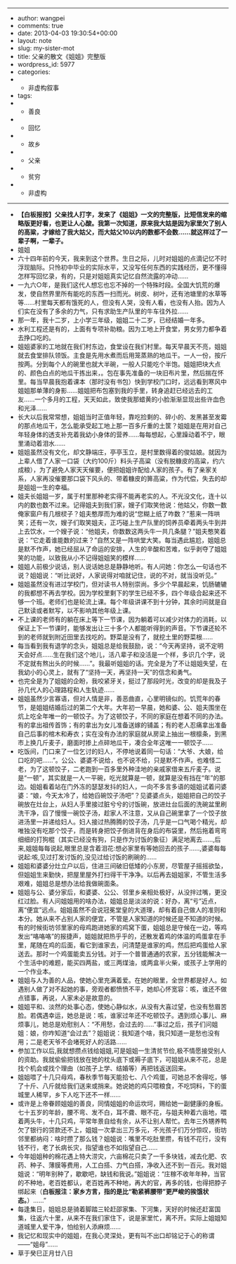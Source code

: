 - ---
- author: wangpei
- comments: true
- date: 2013-04-03 19:30:54+00:00
- layout: note
- slug: my-sister-mot
- title: 父亲的散文《姐姐》完整版
- wordpress_id: 5977
- categories:
- - 非虚构叙事
- tags:
- - 善良
- - 回忆
- - 故乡
- - 父亲
- - 贫穷
- - 非虚构
- ---
- **【白板报按】父亲找人打字，发来了《姐姐》一文的完整版，比短信发来的缩略版更好看，也更让人心酸。我第一次知道，原来我大姑是因为家里欠了别人的高粱，才嫁给了我大姑父，而大姑父10以内的数都不会数……就这样过了一辈子啊，一辈子。**
- 姐姐
- 六十四年前的今天，我来到这个世界。生日之际，儿时对姐姐的点滴记忆不时浮现脑际。只怜初中毕业的实际水平，又没写任何东西的实践经历，更不懂得怎样写回忆录，有的，只是对姐姐真实记忆自然流露的冲动……
- 一九六○年，是我们这代人想忘也忘不掉的一个特殊时段。全国大饥荒的爆发，使自然界里所有能吃的东西一扫而光。树皮、树叶，还有池塘里的水草等等……村里每天都有饿死的人，但没有人哭，没有人看，也没有人抬。因为人们实在没有了多余的力气，只有求助生产队里的牛车往外拉……
- 那一年，我十二岁，上小学三年级，姐姐二十二岁，已经结婚一年多。
- 水利工程还是有的，上面有专项补助粮。因为工地上开食堂，男女劳力都争着去挣口吃的。
- 姐姐婆家的工地就在我们村东边，食堂设在我们村里。每天早晨天不亮，姐姐就去食堂排队领饭。主食是先用水煮而后用笼蒸熟的地瓜干。一人一份，按斤按两。分到每个人的碗里也就大半碗，一般人只能吃个半饱。姐姐把块大点的、颜色白点的地瓜干拣出来，。包在事先准备的一块旧布片里，然后揣在怀里。每当早晨我抱着课本（那时没有书包）快到学校门口时，远远看到寒风中姐姐那单薄的身影……姐姐把布包塞到我的手里，转身追赶已经远去的工友……一个多月的工程，天天如此，致使我那蜡黄的小脸渐渐显现出些许血色和光泽……
- 长大以后我常常想，姐姐当时正值年轻，靠吃捡剩的、碎小的、发黑甚至发霉的那点地瓜干，怎么能承受起工地上那一百多斤重的土筐？姐姐是在用对自己年轻身体的透支补充着我幼小身体的营养……每每想起，心里躁动着不宁，眼里涌动着泪水……
- 姐姐虽然没有文化，却文静端庄，亭亭玉立，是村里数得着的俊姑娘。就因为上辈人借了人家一口袋（大约100斤）料头子高粱（没有脱糠皮的高粱，约六成粮），为了避免人家天天催要，便把姐姐许配给人家的孩子。有了亲家关系，人家再没催要那口袋下风头的、带着糠皮的箅高粱，作为代偿，失去的却是姐姐一生的幸福。
- 姐夫长姐姐一岁，属于村里那种老实得不能再老实的人。不光没文化，连十以内的数也数不过来。记得姐夫到我们家，嫂子们取笑他说：他姑父，你数一数俺家窗户有几根棂子？姐夫憨厚而为难的说“您糊上纸了咋数？”惹来一阵哄笑；还有一次，嫂子们取笑姐夫，正巧碰上生产队里的饲养员牵着两头牛到井上去饮水，一个嫂子说：“他姐夫，你数数这两头牛一共几条腿？”姐夫憨笑着说：“它走着谁能数的过来？”自然又是一阵哄堂大笑。每当遇此尴尬，姐姐总是默不作声，她已经屈从了命运的安排，人生的辛酸和苦难，似乎剥夺了姐姐笑的功能，以致我从小不记得姐姐笑的模样……
- 姐姐人前极少说话，别人说话她总是静静地听。有人问她：你怎么一句话也不说？姐姐说：“听比说好，人家说得对咱就记住，说的不对，就当没听见。”
- 姐姐虽然没有进过学校门，但对读书人特别崇尚。多少个早晨起来，饥肠辘辘的我都想不再去学校。因为学校里剩下的学生已经不多，四个年级合起来还不够一个班。老师们也是轮流上课。每个年级讲课不到十分钟，其余时间就是自己默读或者默写，以不影响其他年级上课。
- 不上课的老师有的躺在床上等下一节课，因为躺着可以减少对体力的消耗，以保证上下一节课时，能够发出让三十多个人都能听得到的声音。下节课还轮不到的老师就到附近田里去找吃的。野菜是没有了，就挖土里的野菜根……
- 每当看到我有退学的念头，姐姐总是给我鼓励，说：“今天再坚持，说不定明天会好点……生在我们这个地儿，活八辈子和没活是一个样，多识几个字，说不定就有熬出头的时候……”。我最听姐姐的话。完全是为了不让姐姐失望，在我幼小的心灵上，就有了“坚持一天，再坚持一天”的信念和勇气。
- 也完全是为了姐姐的企盼，我咬紧牙关，挺过了那段时光，改变的却是我及子孙几代人的心理路程和人生轨迹……
- 姐姐虽然少言寡语，但对人情是非，善恶曲直，心里明镜似的。饥荒年的春节，是姐姐结婚后过的第二个大年。大年初一早晨，她和婆、公、姐夫围坐在炕上吃全年唯一的一顿饺子。为了这顿饺子，不同的家庭在想着不同的办法。有的拿出祖传首饰；有的拿出为女儿准备送嫁的铺盖；有的老人忍痛拿出准备自己后事的棺木和寿衣；实在没有办法的家庭就从房梁上抽出一根檩条，到黑市上换几斤麦子，磨面时掺上点碎地瓜干，凑合全年这唯一一顿饺子……
- 吃饭间，门口来了一位乞讨的妇人，不停地说着同一句话：“大爷、大娘，给口吃的吧……”。公公、婆婆不说给，也不说不给，只是默不作声。也难怪二老，为了这顿饺子，二老跑到一百多里外种洼地的亲戚家借来五斤麦子。说是“一顿”，其实就是一人一平碗，吃光就算是一顿，就算是没有挡在“年”的那边。姐姐看着站在门外冻的瑟瑟发抖的妇人，一向不多言多语的姐姐试着问婆婆：“娘，今天太冷了，给她舀碗饺子汤吧”？见婆婆点头，姐姐把自己的饺子碗放在灶台上，从妇人手里接过脏兮兮的讨饭碗，放进灶台后面的洗碗盆里刷洗干净，舀了慢慢一碗饺子汤，趁家人不注意，又从自己碗里拿了一个饺子放进汤里一并递给妇人。妇人接过热腾腾的饺子汤，几乎是一口气喝个精光，却唯独没有吃那个饺子，而是转身把饺子倒进背在身后的布袋里，然后拖着弯弯细细的打狗棍（其实已经没有狗，只是作为讨饭的象征）满足地离去……,后来,姐姐每每说起,眼里总是含着泪花:想必家里有等她回去的孩子……,婆婆每每说起:咳,见过打发讨饭的,没见过给讨饭的刷碗的……
- 姐姐和婆婆分灶立户以后，住进三间破旧低矮的小东房，尽管屋子摇摇欲坠，但姐姐生来勤快，把屋里屋外打扫得干干净净。以后再去姐姐家，不管生活多艰难，姐姐总是想办法给我做碗面条。
- 姐姐与公、婆分家后，和婆婆、公公、邻里乡亲相处极好，从没拌过嘴，更没红过脸。有人问姐姐用的啥办法，姐姐总是淡淡的说：好办，离“亏”近点，离“便宜”远点。姐姐虽然不会说冠冕堂皇的大道理，却有着自己做人的准则和本分。她从来不占别人家的便宜，不管是人家知道的时候还是不知道的时候。有的时候街坊邻里家的母鸡跑进她家的鸡窝下蛋，姐姐总是守候在一边，等鸡发出“咯咯咯”的报捷声，姐姐就把热乎乎的，还散发着鸡的体温的鸡蛋拿在手里，尾随在鸡的后面，看它到谁家去，问清楚是谁家的鸡，然后把鸡蛋给人家送去。那时一个鸡蛋能卖五分钱。对于一个普普通通的农家，五分钱能解决一个生活中的难题，能买四两盐，或三两煤油，或两盒半火柴，或孩子上学用的一个作业本。
- 姐姐与人为善的人品，使她心里充满着爱。在她的眼里，全世界都是好人。如遇别人做了对不起她的事，旁观者都愤愤不平，她却心怀宽容：咳，谁还不做点错事，再说，人家未必是故意的。
- 姐姐平和、淡然的处事心态，使她心静似水，从没有大喜过望，也没有愁眉苦脸。若偶遇幸运，她总是说：咳，谁家过年还不吃顿饺子。遇到烦心事儿、麻烦事儿，她总是劝慰别人：“不用愁，会过去的……”事过之后，孩子们问姐姐：娘，你咋知道“会过去”？姐姐说：我知道个啥，我只知道一是愁也没有用；二是老天爷不会堵死好人的活路……
- 参加工作以后,我就想攒点钱给姐姐,可是姐姐一生清贫节俭,极不情愿接受别人的资助。我就偷偷把钱放在她的枕头底下或褥子底下，可姐姐从来不花，总是找个机会或找个理由（如孩子上学、结婚等）再把钱返送回来。
- 姐姐喂了十几只母鸡，春秋季节每天能拾七、八个鸡蛋，可她总不舍得吃，够了十斤、八斤就给我们送来或捎来。她说她的鸡只喂粮食，不吃饲料，下的蛋城里人稀罕，乡下人吃下还不一样……
- 或许是上帝眷顾姐姐的善良，同情姐姐的命运坎坷，赐给她一副健康的身板。七十五岁的年龄，腰不弯、发不白，耳不聋、眼不花，与姐夫种着六亩地，喂着两头牛，十几只鸡，平常年景自给有余，从不让别人帮忙。去年三外甥养鸭欠了银行的贷款还不上，姐姐一次拿出三万多元，不光孩子们万分惊叹，街坊邻里都纳闷：啥时攒了那么钱？姐姐说：嘴里不吃肚里攒，有钱不花行，没有钱不行，老了长病长灾，指望谁也不如指望自己……
- 今年姐姐种的棉花遇上特大涝灾，六亩棉花只卖了一千多块钱，减去化肥、农药、种子、薄膜等费用，人工白搭、力气白搭，净收入还不到一百元。我对姐姐说：“明年别种了，歇歇吧，缺钱和我说。”姐姐说：“庄稼不收年年种，当官的不种地，老百姓都认，老百姓再不种地，再大的官，再多的钱，也得把脖子绑起来（**白板报注：家乡方言，指的是比“勒紧裤腰带”更严峻的挨饿状态。**）……”
- 每逢集日，姐姐总是骑着脚踏三轮赶邵家集、下河集，天好的时候还赶富国集，往返六十里，从来不在我们家住下，说是家里忙，离不开。实际上姐姐知道城里人爱干净，怕给别人添麻烦……
- 我记忆和现实中的姐姐，在我心灵深处，更有叫不出口却铭记于心的称谓——“姐母”……
- 草于癸巳正月廿八日
